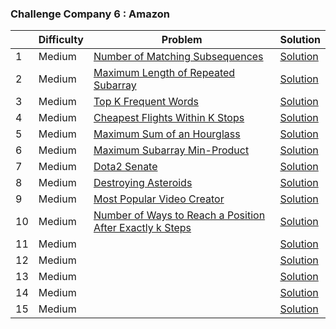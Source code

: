 ### Challenge Company 6 : Amazon

|  | Difficulty | Problem | Solution |
| --- | --- | --- | --- |
| 1 | Medium | [Number of Matching Subsequences](https://leetcode.com/problems/number-of-matching-subsequences/) | [Solution](https://github.com/uzma024/6companies30days/blob/main/Amazon/Number_of_Matching_Subsequences.cpp)
| 2 | Medium | [Maximum Length of Repeated Subarray](https://leetcode.com/problems/maximum-length-of-repeated-subarray/) | [Solution](https://github.com/uzma024/6companies30days/blob/main/Amazon/Maximum_Length_of_Repeated_Subarray.cpp)
| 3 | Medium | [Top K Frequent Words](https://leetcode.com/problems/top-k-frequent-words/) | [Solution](https://github.com/uzma024/6companies30days/blob/main/Amazon/Top_K_Frequent_Words.cpp)
| 4 | Medium | [Cheapest Flights Within K Stops](https://leetcode.com/problems/cheapest-flights-within-k-stops/) | [Solution](https://github.com/uzma024/6companies30days/blob/main/Amazon/Cheapest_Flights_Within_K_Stops.cpp)
| 5 | Medium | [Maximum Sum of an Hourglass](https://leetcode.com/problems/maximum-sum-of-an-hourglass/) | [Solution](https://github.com/uzma024/6companies30days/blob/main/Amazon/Maximum_Sum_of_an_Hourglass.cpp)
| 6 | Medium | [Maximum Subarray Min-Product](https://leetcode.com/problems/maximum-subarray-min-product/) | [Solution](https://github.com/uzma024/6companies30days/blob/main/Amazon/Maximum_Subarray_Min-Product.cpp)
| 7 | Medium | [Dota2 Senate](https://leetcode.com/problems/dota2-senate/submissions/) | [Solution](https://github.com/uzma024/6companies30days/blob/main/Amazon/Dota2_Senate.cpp)
| 8 | Medium | [Destroying Asteroids](https://leetcode.com/problems/destroying-asteroids/) | [Solution](https://github.com/uzma024/6companies30days/blob/main/Amazon/Destroying_Asteroids.cpp)
| 9 | Medium | [Most Popular Video Creator](https://leetcode.com/problems/most-popular-video-creator/submissions/) | [Solution](https://github.com/uzma024/6companies30days/blob/main/Amazon/Most_Popular_Video_Creator.cpp)
| 10 | Medium | [Number of Ways to Reach a Position After Exactly k Steps](https://leetcode.com/problems/number-of-ways-to-reach-a-position-after-exactly-k-steps) | [Solution](https://github.com/uzma024/6companies30days/blob/main/Amazon/Number_of_Ways_to_Reach_a_Position_After_Exactly_k_Steps.cpp)
| 11 | Medium | []() | [Solution](https://github.com/uzma024/6companies30days/blob/main/Amazon/)
| 12 | Medium | []() | [Solution](https://github.com/uzma024/6companies30days/blob/main/Amazon/)
| 13 | Medium | []() | [Solution](https://github.com/uzma024/6companies30days/blob/main/Amazon/)
| 14 | Medium | []() | [Solution](https://github.com/uzma024/6companies30days/blob/main/Amazon/)
| 15 | Medium | []() | [Solution](https://github.com/uzma024/6companies30days/blob/main/Amazon/)